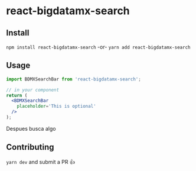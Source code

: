 # react-bigdatamx-search

## Install

`npm install react-bigdatamx-search`
-or-
`yarn add react-bigdatamx-search`

## Usage

```jsx
import BDMXSearchBar from 'react-bigdatamx-search';

// in your component
return (
  <BDMXSearchBar
    placeholder='This is optional'
  />
);
```

Despues busca algo

## Contributing

`yarn dev` and submit a PR :+1:
